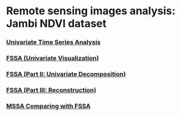 # Remote sensing images analysis: Jambi NDVI dataset

### [Univariate Time Series Analysis](https://haghbinh.github.io/FSSA_report/Jambi.html)
### [FSSA (Univariate Visualization)](https://haghbinh.github.io/FSSA_report/uvisualization.html)
### [FSSA (Part II: Univariate Decomposition)](https://haghbinh.github.io/FSSA_report/udecomposition.html)
### [FSSA (Part III: Reconstruction)](https://haghbinh.github.io/FSSA_report/part_3_reconstruction.html)
### [MSSA Comparing with FSSA](https://haghbinh.github.io/FSSA_report/Jambi4.html)

